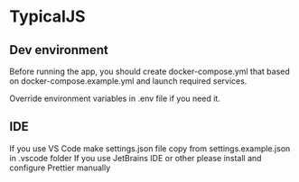 # TypicalJS

## Dev environment

Before running the app, you should create docker-compose.yml that based on docker-compose.example.yml and launch required services.

Override environment variables in .env file if you need it.

## IDE

If you use VS Code make settings.json file copy from settings.example.json in .vscode folder
If you use JetBrains IDE or other please install and configure Prettier manually
